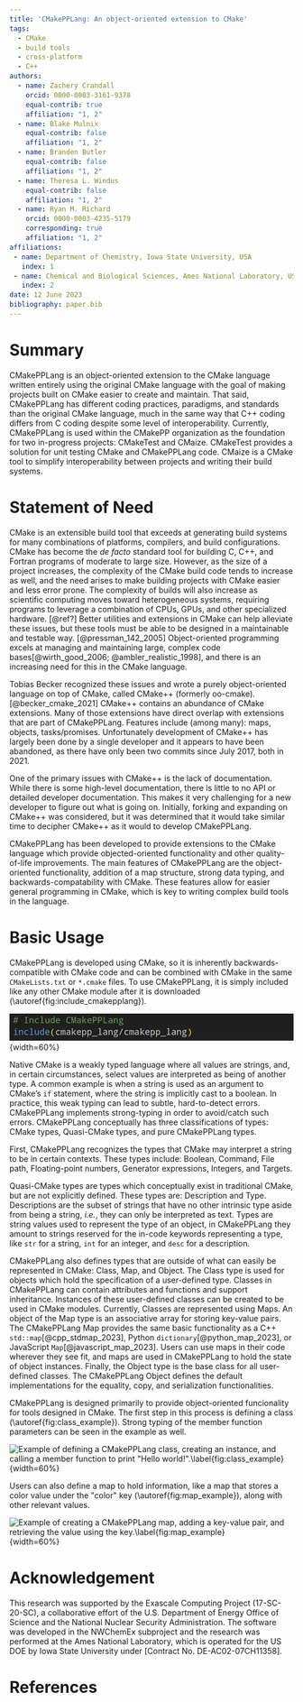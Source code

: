 ```yaml
---
title: 'CMakePPLang: An object-oriented extension to CMake'
tags:
  - CMake
  - build tools
  - cross-platform
  - C++
authors:
  - name: Zachery Crandall
    orcid: 0000-0003-3161-9378
    equal-contrib: true
    affiliation: "1, 2"
  - name: Blake Mulnix
    equal-contrib: false
    affiliation: "1, 2"
  - name: Branden Butler
    equal-contrib: false
    affiliation: "1, 2"
  - name: Theresa L. Windus
    equal-contrib: false
    affiliation: "1, 2"
  - name: Ryan M. Richard
    orcid: 0000-0003-4235-5179
    corresponding: true
    affiliation: "1, 2"
affiliations:
 - name: Department of Chemistry, Iowa State University, USA
   index: 1
 - name: Chemical and Biological Sciences, Ames National Laboratory, USA
   index: 2
date: 12 June 2023
bibliography: paper.bib
---
```



# Summary

CMakePPLang is an object-oriented extension to the CMake language written entirely using the original CMake language
with the goal of making projects built on CMake easier to create and maintain. 
That said, CMakePPLang has different coding practices, paradigms, and standards than the original CMake language, 
much in the same way that C++ coding differs from C coding despite some level of interoperability. 
Currently, CMakePPLang is used within the CMakePP organization as the 
foundation for two in-progress projects: CMakeTest and CMaize. CMakeTest
provides a solution for unit testing CMake and CMakePPLang code. CMaize
is a CMake tool to simplify interoperability between projects and writing 
their build systems.


# Statement of Need

CMake is an extensible build tool that exceeds at generating build systems
for many combinations of platforms, compilers, and build configurations.
CMake has become the *de facto* standard tool for building C, C++, and
Fortran programs of moderate to large size. However, as the size of a project
increases, the complexity of the CMake build code tends to increase as well,
and the need arises to make building projects with CMake easier and less
error prone. The complexity of builds will also increase as scientific
computing moves toward heterogeneous systems, requiring programs to leverage
a combination of CPUs, GPUs, and other specialized hardware. [@ref?] Better
utilities and extensions in CMake can help alleviate these issues, but these
tools must be able to be designed in a maintainable and testable way.
[@pressman_142_2005] Object-oriented programming excels at managing and
maintaining large, complex code bases[@wirth_good_2006; @ambler_realistic_1998],
and there is an increasing need for this in the CMake language.

Tobias Becker recognized these issues and wrote a purely object-oriented
language on top of CMake, called CMake++ (formerly oo-cmake).[@becker_cmake_2021]
CMake++ contains an abundance of CMake extensions. Many of those extensions
have direct overlap with extensions that are part of CMakePPLang. Features include
(among many): maps, objects, tasks/promises. Unfortunately development of
CMake++ has largely been done by a single developer and it appears to have been
abandoned, as there have only been two commits since July 2017, both in 2021.

One of the primary issues with CMake++ is the lack of documentation. While
there is some high-level documentation, there is little to no API or detailed
developer documentation. This makes it very challenging for a new developer to figure out
what is going on. Initially, forking and expanding on CMake++ was
considered, but it was determined that it would take similar time to 
decipher CMake++ as it would to develop CMakePPLang.

CMakePPLang has been developed to provide extensions to the CMake language
which provide objected-oriented functionality and other quality-of-life
improvements. The main features of CMakePPLang are the object-oriented
functionality, addition of a map structure, strong data typing, and 
backwards-compatability with CMake. These features allow for easier general
programming in CMake, which is key to writing complex build tools in the
language.


# Basic Usage

CMakePPLang is developed using CMake, so it is inherently backwards-compatible
with CMake code and can be combined with CMake in the same `CMakeLists.txt`
or `*.cmake` files. To use CMakePPLang, it is simply included like any
other CMake module after it is downloaded (\autoref{fig:include_cmakepplang}).

![Example of including CMakePPLang in an existing CMake file.\label{fig:include_cmakepplang}](fig/include_cmakepplang.png){width=60%}

Native CMake is a weakly typed language where all values are strings, and,
in certain circumstances, select values are interpreted as being of another
type. A common example is when a string is used as an argument to CMake’s `if`
statement, where the string is implicitly cast to a boolean. In practice, this
weak typing can lead to subtle, hard-to-detect errors. CMakePPLang implements
strong-typing in order to avoid/catch such errors. CMakePPLang conceptually
has three classifications of types: CMake types, Quasi-CMake types, and
pure CMakePPLang types.

First, CMakePPLang recognizes the types that CMake may interpret a
string to be in certain contexts. These types include: Boolean, Command,
File path, Floating-point numbers, Generator expressions, Integers, and
Targets.

Quasi-CMake types are types which conceptually exist in traditional CMake,
but are not explicitly defined. These types are: Description and Type.
Descriptions are the subset of strings that have no other intrinsic type aside from being a string, *i.e.*, they can only be interpreted as text. Types are string values used to represent the type of an object, in CMakePPLang they amount to strings reserved for the in-code keywords representing a type,
like `str` for a string, `int` for an integer, and `desc` for a description.

CMakePPLang also defines types that are outside of what can easily be
represented in CMake: Class, Map, and Object. The Class type is used for
objects which hold the specification of a user-defined type. Classes in
CMakePPLang can contain attributes and functions and support inheritance.
Instances of these user-defined classes can be created to be used in CMake
modules. Currently, Classes are represented using Maps. An object of the
Map type is an associative array for storing key-value pairs. The CMakePPLang
Map provides the same basic functionality as a C++ `std::map`[@cpp_stdmap_2023], Python
`dictionary`[@python_map_2023], or JavaScript `Map`[@javascript_map_2023]. Users can use maps in
their code wherever they see fit, and maps are used in CMakePPLang to hold the
state of object instances. Finally, the Object type is the base class for all
user-defined classes. The CMakePPLang Object defines the default
implementations for the equality, copy, and serialization functionalities.

CMakePPLang is designed primarily to provide object-oriented funcionality
for tools designed in CMake. The first step in this process is defining a
class (\autoref{fig:class_example}). Strong typing of the member function
parameters can be seen in the example as well.

![Example of defining a CMakePPLang class, creating an instance, and
calling a member function to print "Hello world!".\label{fig:class_example}](fig/class_example.png){width=60%}

Users can also define a map to hold information, like a map that stores a
color value under the "color" key (\autoref{fig:map_example}), along with
other relevant values.

![Example of creating a CMakePPLang map, adding a key-value pair, and 
retrieving the value using the key.\label{fig:map_example}](fig/map_example.png){width=60%}


# Acknowledgement

This research was supported by the Exascale Computing Project (17-SC-20-SC), a collaborative 
effort of the U.S. Department of Energy Office of Science and the National Nuclear Security Administration.
The software was developed in the NWChemEx subproject and the research was performed at the Ames National Laboratory, 
which is operated for the US DOE by Iowa State University under [Contract No. DE-AC02-07CH11358].


# References
